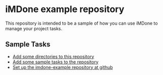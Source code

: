 iMDone example repository
====
This repository is intended to be a sample of how you can use iMDone to manage your project tasks.

Sample Tasks
----
- [Add some directories to this repository](#done:10)
- [Add some sample tasks to the repository](#todo:10)
- [Set up the imdone-example repository at github](#done:0)
